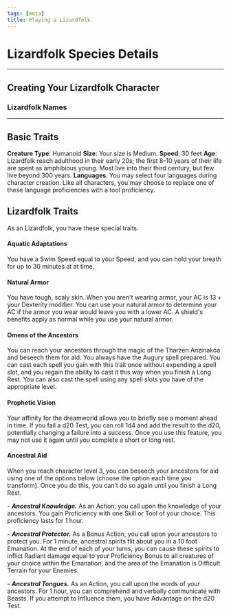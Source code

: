 ```yaml
---
tags: [meta]
title: Playing a Lizardfolk
---
```


# Lizardfolk Species Details


---
## Creating Your Lizardfolk Character



### Lizardfolk Names

---
## Basic Traits

**Creature Type**: Humanoid
**Size**: Your size is Medium.
**Speed**: 30 feet
**Age**: Lizardfolk reach adulthood in their early 20s; the first 8-10 years of their life are spent as amphibious young. Most live into their third century, but few live beyond 300 years.
**Languages**: You may select four languages during character creation. Like all characters, you may choose to replace one of these language proficiencies with a tool proficiency. 
## Lizardfolk Traits

As an Lizardfolk, you have these special traits.





#### Aquatic Adaptations
You have a Swim Speed equal to your Speed, and you can hold your breath for up to 30 minutes at at time.

#### Natural Armor
You have tough, scaly skin. When you aren't wearing armor, your AC is 13 + your Dexterity modifier. You can use your natural armor to determine your AC if the armor you wear would leave you with a lower AC. A shield's benefits apply as normal while you use your natural armor.

#### Omens of the Ancestors
You can reach your ancestors through the magic of the Tharzen Anzinakoa and beseech them for aid. You always have the Augury spell prepared. You can cast each spell you gain with this trait once without expending a spell slot, and you regain the ability to cast it this way when you finish a Long Rest. You can also cast the spell using any spell slots you have of the appropriate level.

#### Prophetic Vision
Your affinity for the dreamworld allows you to briefly see a moment ahead in time. If you fail a d20 Test, you can roll 1d4 and add the result to the d20, potentially changing a failure into a success. Once you use this feature, you may not use it again until you complete a short or long rest. 

#### Ancestral Aid

When you reach character level 3, you can beseech your ancestors for aid using one of the options below (choose the option each time you transform). Once you do this, you can’t do so again until you finish a Long Rest.

- _**Ancestral Knowledge.**_ As an Action, you call upon the knowledge of your ancestors. You gain Proficiency with one Skill or Tool of your choice. This proficiency lasts for 1 hour. 

- _**Ancestral Protector.**_ As a Bonus Action, you call upon your ancestors to protect you. For 1 minute, ancestral spirits flit about you in a 10 foot Emanation. At the end of each of your turns, you can cause these spirits to inflict Radiant damage equal to your Proficiency Bonus to all creatures of your choice within the Emanation, and the area of the Emanation is Difficult Terrain for your Enemies. 

- _**Ancestral Tongues.**_ As an Action, you call upon the words of your ancestors. For 1 hour, you can comprehend and verbally communicate with Beasts. If you attempt to Influence them, you have Advantage on the d20 Test. 